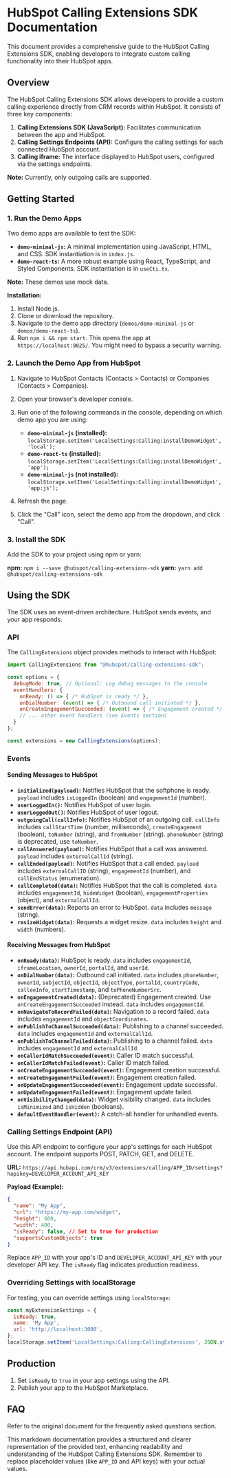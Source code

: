 # HubSpot Calling Extensions SDK Documentation

This document provides a comprehensive guide to the HubSpot Calling Extensions SDK, enabling developers to integrate custom calling functionality into their HubSpot apps.

## Overview

The HubSpot Calling Extensions SDK allows developers to provide a custom calling experience directly from CRM records within HubSpot.  It consists of three key components:

1. **Calling Extensions SDK (JavaScript):** Facilitates communication between the app and HubSpot.
2. **Calling Settings Endpoints (API):** Configure the calling settings for each connected HubSpot account.
3. **Calling iframe:** The interface displayed to HubSpot users, configured via the settings endpoints.


**Note:** Currently, only outgoing calls are supported.

## Getting Started

### 1. Run the Demo Apps

Two demo apps are available to test the SDK:

* **`demo-minimal-js`:** A minimal implementation using JavaScript, HTML, and CSS.  SDK instantiation is in `index.js`.
* **`demo-react-ts`:** A more robust example using React, TypeScript, and Styled Components. SDK instantiation is in `useCti.ts`.

**Note:** These demos use mock data.

**Installation:**

1. Install Node.js.
2. Clone or download the repository.
3. Navigate to the demo app directory (`demos/demo-minimal-js` or `demos/demo-react-ts`).
4. Run `npm i && npm start`.  This opens the app at `https://localhost:9025/`. You might need to bypass a security warning.


### 2. Launch the Demo App from HubSpot

1. Navigate to HubSpot Contacts (Contacts > Contacts) or Companies (Contacts > Companies).
2. Open your browser's developer console.
3. Run one of the following commands in the console, depending on which demo app you are using:

    * **`demo-minimal-js` (installed):**  `localStorage.setItem('LocalSettings:Calling:installDemoWidget', 'local');`
    * **`demo-react-ts` (installed):** `localStorage.setItem('LocalSettings:Calling:installDemoWidget', 'app');`
    * **`demo-minimal-js` (not installed):** `localStorage.setItem('LocalSettings:Calling:installDemoWidget', 'app:js');`


4. Refresh the page.
5. Click the "Call" icon, select the demo app from the dropdown, and click "Call".


### 3. Install the SDK

Add the SDK to your project using npm or yarn:

**npm:** `npm i --save @hubspot/calling-extensions-sdk`
**yarn:** `yarn add @hubspot/calling-extensions-sdk`


## Using the SDK

The SDK uses an event-driven architecture.  HubSpot sends events, and your app responds.


### API

The `CallingExtensions` object provides methods to interact with HubSpot:

```javascript
import CallingExtensions from "@hubspot/calling-extensions-sdk";

const options = {
  debugMode: true, // Optional: Log debug messages to the console
  eventHandlers: {
    onReady: () => { /* HubSpot is ready */ },
    onDialNumber: (event) => { /* Outbound call initiated */ },
    onCreateEngagementSucceeded: (event) => { /* Engagement created */ },
    // ... other event handlers (see Events section)
  }
};

const extensions = new CallingExtensions(options);
```

### Events

#### Sending Messages to HubSpot

* **`initialized(payload)`:**  Notifies HubSpot that the softphone is ready.  `payload` includes `isLoggedIn` (boolean) and `engagementId` (number).
* **`userLoggedIn()`:**  Notifies HubSpot of user login.
* **`userLoggedOut()`:** Notifies HubSpot of user logout.
* **`outgoingCall(callInfo)`:** Notifies HubSpot of an outgoing call. `callInfo` includes `callStartTime` (number, milliseconds), `createEngagement` (boolean), `toNumber` (string), and `fromNumber` (string).  `phoneNumber` (string) is deprecated, use `toNumber`.
* **`callAnswered(payload)`:** Notifies HubSpot that a call was answered. `payload` includes `externalCallId` (string).
* **`callEnded(payload)`:** Notifies HubSpot that a call ended. `payload` includes `externalCallID` (string), `engagementId` (number), and `callEndStatus` (enumeration).
* **`callCompleted(data)`:** Notifies HubSpot that the call is completed. `data` includes `engagementId`, `hideWidget` (boolean), `engagementProperties` (object), and `externalCallId`.
* **`sendError(data)`:** Reports an error to HubSpot.  `data` includes `message` (string).
* **`resizeWidget(data)`:** Requests a widget resize. `data` includes `height` and `width` (numbers).


#### Receiving Messages from HubSpot

* **`onReady(data)`:** HubSpot is ready. `data` includes `engagementId`, `iframeLocation`, `ownerId`, `portalId`, and `userId`.
* **`onDialNumber(data)`:** Outbound call initiated.  `data` includes `phoneNumber`, `ownerId`, `subjectId`, `objectId`, `objectType`, `portalId`, `countryCode`, `calleeInfo`, `startTimestamp`, and `toPhoneNumberSrc`.
* **`onEngagementCreated(data)`:** (Deprecated) Engagement created. Use `onCreateEngagementSucceeded` instead. `data` includes `engagementId`.
* **`onNavigateToRecordFailed(data)`:** Navigation to a record failed. `data` includes `engagementId` and `objectCoordinates`.
* **`onPublishToChannelSucceeded(data)`:** Publishing to a channel succeeded. `data` includes `engagementId` and `externalCallId`.
* **`onPublishToChannelFailed(data)`:** Publishing to a channel failed. `data` includes `engagementId` and `externalCallId`.
* **`onCallerIdMatchSucceeded(event)`:** Caller ID match successful.
* **`onCallerIdMatchFailed(event)`:** Caller ID match failed.
* **`onCreateEngagementSucceeded(event)`:** Engagement creation successful.
* **`onCreateEngagementFailed(event)`:** Engagement creation failed.
* **`onUpdateEngagementSucceeded(event)`:** Engagement update successful.
* **`onUpdateEngagementFailed(event)`:** Engagement update failed.
* **`onVisibilityChanged(data)`:** Widget visibility changed.  `data` includes `isMinimized` and `isHidden` (booleans).
* **`defaultEventHandler(event)`:** A catch-all handler for unhandled events.


### Calling Settings Endpoint (API)

Use this API endpoint to configure your app's settings for each HubSpot account.  The endpoint supports POST, PATCH, GET, and DELETE.

**URL:** `https://api.hubapi.com/crm/v3/extensions/calling/APP_ID/settings?hapikey=DEVELOPER_ACCOUNT_API_KEY`

**Payload (Example):**

```json
{
  "name": "My App",
  "url": "https://my-app.com/widget",
  "height": 600,
  "width": 400,
  "isReady": false, // Set to true for production
  "supportsCustomObjects": true
}
```

Replace `APP_ID` with your app's ID and `DEVELOPER_ACCOUNT_API_KEY` with your developer API key.  The `isReady` flag indicates production readiness.


### Overriding Settings with localStorage

For testing, you can override settings using `localStorage`:

```javascript
const myExtensionSettings = {
  isReady: true,
  name: 'My App',
  url: 'http://localhost:3000',
};
localStorage.setItem('LocalSettings:Calling:CallingExtensions', JSON.stringify(myExtensionSettings));
```


## Production

1. Set `isReady` to `true` in your app settings using the API.
2. Publish your app to the HubSpot Marketplace.


## FAQ

Refer to the original document for the frequently asked questions section.


This markdown documentation provides a structured and clearer representation of the provided text, enhancing readability and understanding of the HubSpot Calling Extensions SDK.  Remember to replace placeholder values (like `APP_ID` and API keys) with your actual values.
